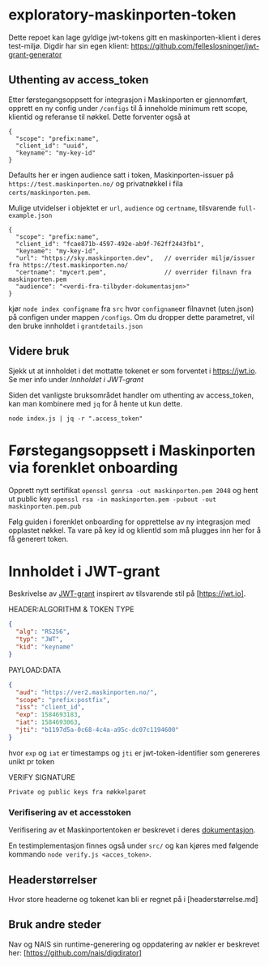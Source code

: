 # exploratory-maskinporten-token

Dette repoet kan lage gyldige jwt-tokens gitt en maskinporten-klient i deres test-miljø. Digdir har sin egen klient: https://github.com/felleslosninger/jwt-grant-generator

## Uthenting av access_token
Etter førstegangsoppsett for integrasjon i Maskinporten er gjennomført, 
opprett en ny config under `/configs` til å inneholde minimum rett scope, klientid og referanse til nøkkel. Dette forventer også at

```
{
  "scope": "prefix:name",
  "client_id": "uuid",
  "keyname": "my-key-id"
}
```
Defaults her er ingen audience satt i token, Maskinporten-issuer på `https://test.maskinporten.no/` og privatnøkkel i fila `certs/maskinporten.pem`.

Mulige utvidelser i objektet er `url`, `audience` og `certname`,  tilsvarende `full-example.json` 

```
{
  "scope": "prefix:name",
  "client_id": "fcae871b-4597-492e-ab9f-762ff2443fb1",
  "keyname": "my-key-id",
  "url": "https://sky.maskinporten.dev",   // overrider miljø/issuer fra https://test.maskinporten.no/
  "certname": "mycert.pem",                // overrider filnavn fra maskinporten.pem 
  "audience": "<verdi-fra-tilbyder-dokumentasjon>"
}
```

 kjør `node index configname` fra `src` hvor `configname`er filnavnet (uten.json) på configen under mappen `/configs`. 
 Om du dropper dette parametret, vil den bruke innholdet i `grantdetails.json`
 

## Videre bruk 

Sjekk ut at innholdet i det mottatte tokenet er som forventet i https://jwt.io. Se mer info under *Innholdet i JWT-grant*

Siden det vanligste bruksområdet handler om uthenting av 
access_token, kan man kombinere med `jq` for å hente ut kun dette. 

```
node index.js | jq -r ".access_token"
```

# Førstegangsoppsett i Maskinporten via forenklet onboarding

Opprett nytt sertifikat `openssl genrsa -out maskinporten.pem 2048` og hent ut public key `openssl rsa -in maskinporten.pem -pubout -out maskinporten.pem.pub`

Følg guiden i forenklet onboarding for opprettelse av ny integrasjon med opplastet nøkkel. Ta vare på key id og klientId som må plugges inn  her 
for å få generert token. 


# Innholdet i JWT-grant

Beskrivelse av [JWT-grant](https://docs.digdir.no/docs/Maskinporten/maskinporten_protocol_jwtgrant) inspirert av 
tilsvarende stil på [https://jwt.io].

HEADER:ALGORITHM & TOKEN TYPE

```json
{
  "alg": "RS256",
  "typ": "JWT",
  "kid": "keyname"
}
```

PAYLOAD:DATA

```json
{
  "aud": "https://ver2.maskinporten.no/",
  "scope": "prefix:postfix",
  "iss": "client_id",
  "exp": 1584693183,
  "iat": 1584693063,
  "jti": "b1197d5a-0c68-4c4a-a95c-dc07c1194600"
}
```

hvor `exp` og `iat` er timestamps og  `jti` er jwt-token-identifier som genereres unikt pr token

VERIFY SIGNATURE

```
Private og public keys fra nøkkelparet
```

### Verifisering av et accesstoken 

Verifisering av et Maskinportentoken er beskrevet i deres [dokumentasjon](https://docs.digdir.no/docs/Maskinporten/maskinporten_guide_apitilbyder#4-validere-token).

En testimplementasjon finnes også under `src/` og kan kjøres med følgende kommando `node verify.js <acces_token>`.

## Headerstørrelser

Hvor store headerne og tokenet kan bli er regnet på i [headerstørrelse.md]

## Bruk andre steder

Nav og NAIS sin runtime-generering og oppdatering av nøkler er beskrevet her: [https://github.com/nais/digdirator]
